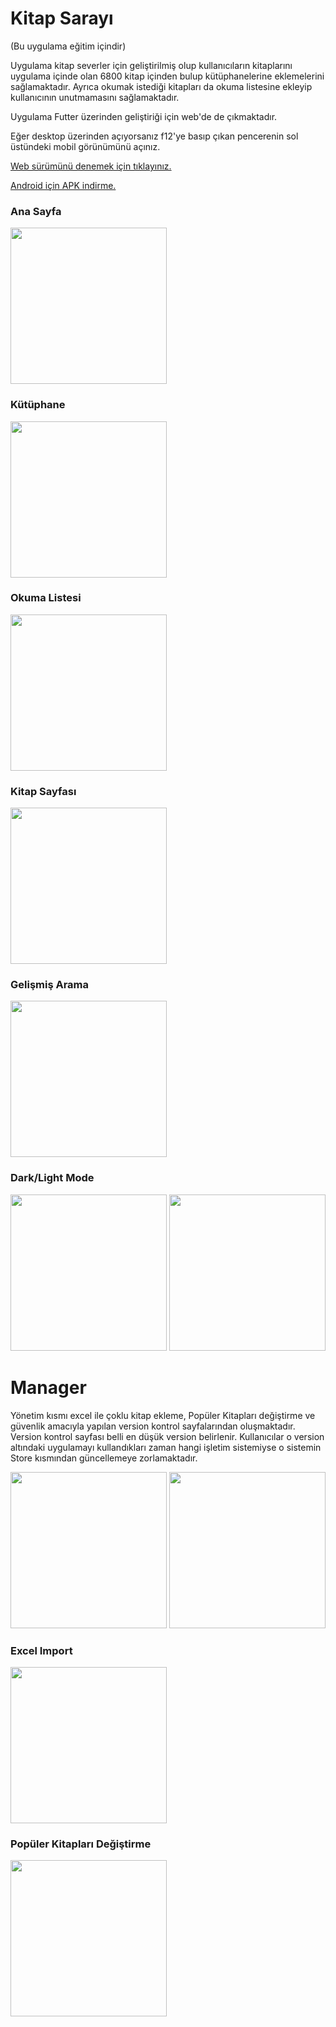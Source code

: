 # Kitap Sarayı
(Bu uygulama eğitim içindir)

Uygulama kitap severler için geliştirilmiş olup kullanıcıların kitaplarını uygulama içinde olan 6800 kitap içinden bulup kütüphanelerine eklemelerini sağlamaktadır. Ayrıca okumak istediği kitapları da okuma listesine ekleyip kullanıcının unutmamasını sağlamaktadır.

Uygulama Futter üzerinden geliştiriği için web'de de çıkmaktadır.

Eğer desktop üzerinden açıyorsanız f12'ye basıp çıkan pencerenin sol üstündeki mobil görünümünü açınız.

[Web sürümünü denemek için tıklayınız.](https://shiori651.github.io/Kitap-SarayiWeb/#/)

[Android için APK indirme.](https://drive.google.com/drive/folders/1e9N5FtaprKEsyy0rzzgZW-fi7v4gKep-?usp=drive_link)

### Ana Sayfa

<img src="image/HomePage.png" width="250">

### Kütüphane

<img src="image/Libary.png" width="250">

### Okuma Listesi

<img src="image/ReadList.png" width="250">

### Kitap Sayfası

<img src="image/BookPage.png" width="250">

### Gelişmiş Arama

<img src="image/Search.png" width="250">

### Dark/Light Mode

<img src="image/DarkMode.png" width="250">  <img src="image/LightMode.png" width="250">


# Manager

Yönetim kısmı excel ile çoklu kitap ekleme, Popüler Kitapları değiştirme ve güvenlik amacıyla yapılan version kontrol sayfalarından oluşmaktadır.
Version kontrol sayfası belli en düşük version belirlenir. Kullanıcılar o version altındaki uygulamayı kullandıkları zaman hangi işletim sistemiyse o sistemin Store kısmından güncellemeye zorlamaktadır.

<img src="image/VersionController.png" width="250">

<img src="image/versioneror.png" width="250">

### Excel Import

<img src="image/excel-import.png" width="250">

### Popüler Kitapları Değiştirme

<img src="image/popular.png" width="250">

